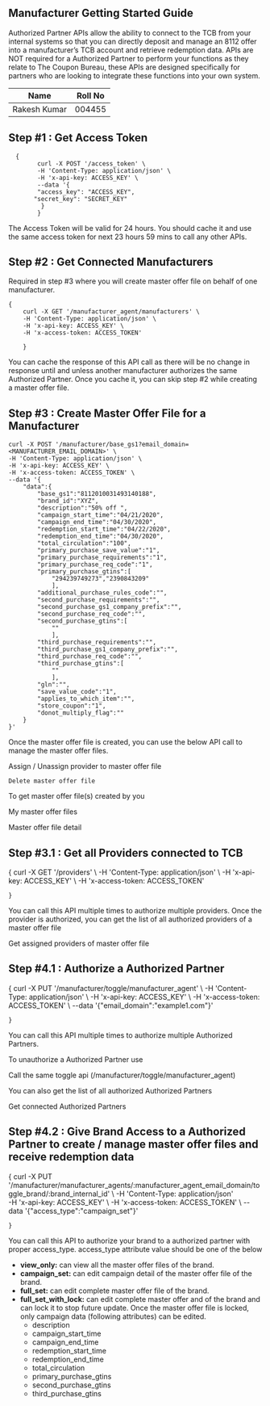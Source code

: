 ## Manufacturer Getting Started Guide

Authorized Partner APIs allow the ability to connect to the TCB from your internal systems so that you can directly deposit and manage an 8112 offer into a manufacturer’s TCB account and retrieve redemption data. APIs are NOT required for a Authorized Partner to perform your functions as they relate to The Coupon Bureau, these APIs are designed specifically for partners who are looking to integrate these functions into your own system.

|  Name|  Roll No|
|--|--|
| Rakesh Kumar |004455  |



## Step #1 : Get Access Token

  

      {
            curl -X POST '/access_token' \   
            -H 'Content-Type: application/json' \ 
            -H 'x-api-key: ACCESS_KEY' \ 
            --data '{ 
            "access_key": "ACCESS_KEY", 
           "secret_key": "SECRET_KEY" 
             }
            }

The Access Token will be valid for 24 hours. You should cache it and use the same access token for next 23 hours 59 mins to call any other APIs.

## Step #2 : Get Connected Manufacturers

Required in step #3 where you will create master offer file on behalf of one manufacturer.

    {
        curl -X GET '/manufacturer_agent/manufacturers' \ 
        -H 'Content-Type: application/json' \ 
        -H 'x-api-key: ACCESS_KEY' \ 
        -H 'x-access-token: ACCESS_TOKEN' 
                
        }

You can cache the response of this API call as there will be no change in response until and unless another manufacturer authorizes the same Authorized Partner. Once you cache it, you can skip step #2 while creating a master offer file.

## Step #3 : Create Master Offer File for a Manufacturer


    curl -X POST '/manufacturer/base_gs1?email_domain=<MANUFACTURER_EMAIL_DOMAIN>' \ 
    -H 'Content-Type: application/json' \ 
    -H 'x-api-key: ACCESS_KEY' \ 
    -H 'x-access-token: ACCESS_TOKEN' \ 
    --data '{
        "data":{
            "base_gs1":"8112010031493140188",
            "brand_id":"XYZ",
            "description":"50% off ",
            "campaign_start_time":"04/21/2020",
            "campaign_end_time":"04/30/2020",
            "redemption_start_time":"04/22/2020",
            "redemption_end_time":"04/30/2020",
            "total_circulation":"100",
            "primary_purchase_save_value":"1",
            "primary_purchase_requirements":"1",
            "primary_purchase_req_code":"1",
            "primary_purchase_gtins":[
                "294239749273","2390843209"
                ],
            "additional_purchase_rules_code":"",
            "second_purchase_requirements":"",
            "second_purchase_gs1_company_prefix":"",
            "second_purchase_req_code":"",
            "second_purchase_gtins":[
                ""
                ],
            "third_purchase_requirements":"",
            "third_purchase_gs1_company_prefix":"",
            "third_purchase_req_code":"",
            "third_purchase_gtins":[
                ""
                ],
            "gln":"",
            "save_value_code":"1",
            "applies_to_which_item":"",
            "store_coupon":"1",
            "donot_multiply_flag":""
        }
    }'
            
    

Once the master offer file is created, you can use the below API call to manage the master offer files.

Assign / Unassign provider to master offer file

    Delete master offer file

To get master offer file(s) created by you

My master offer files

Master offer file detail

## Step #3.1 : Get all Providers connected to TCB

{
    curl -X GET '/providers' \ 
    -H 'Content-Type: application/json' \ 
    -H 'x-api-key: ACCESS_KEY' \ 
    -H 'x-access-token: ACCESS_TOKEN' 
            
    }

You can call this API multiple times to authorize multiple providers. Once the provider is authorized, you can get the list of all authorized providers of a master offer file

Get assigned providers of master offer file

## Step #4.1 : Authorize a Authorized Partner

{
    curl -X PUT '/manufacturer/toggle/manufacturer_agent' \ 
    -H 'Content-Type: application/json' \ 
    -H 'x-api-key: ACCESS_KEY' \ 
    -H 'x-access-token: ACCESS_TOKEN' \ 
    --data '{"email_domain":"example1.com"}'
            
    }

You can call this API multiple times to authorize multiple Authorized Partners.

To unauthorize a Authorized Partner use

Call the same toggle api (/manufacturer/toggle/manufacturer_agent)

You can also get the list of all authorized Authorized Partners

Get connected Authorized Partners

## Step #4.2 : Give Brand Access to a Authorized Partner to create / manage master offer files and receive redemption data

{
curl -X PUT '/manufacturer/manufacturer_agents/:manufacturer_agent_email_domain/toggle_brand/:brand_internal_id' \ 
-H 'Content-Type: application/json'  
-H 'x-api-key: ACCESS_KEY' \ 
-H 'x-access-token: ACCESS_TOKEN' \ 
--data '{"access_type":"campaign_set"}'
            
    }

You can call this API to authorize your brand to a authorized partner with proper access_type. access_type attribute value should be one of the below

-   **view_only:**  can view all the master offer files of the brand.
-   **campaign_set:**  can edit campaign detail of the master offer file of the brand.
-   **full_set:**  can edit complete master offer file of the brand.
-   **full_set_with_lock:**  can edit complete master offer and of the brand and can lock it to stop future update. Once the master offer file is locked, only campaign data (following attributes) can be edited.
    -   description
    -   campaign_start_time
    -   campaign_end_time
    -   redemption_start_time
    -   redemption_end_time
    -   total_circulation
    -   primary_purchase_gtins
    -   second_purchase_gtins
    -   third_purchase_gtins

<!--stackedit_data:
eyJoaXN0b3J5IjpbMjAzMTk5Njk4MywtNTI4OTY1NDQ5LC03MT
cyNjAyNzgsMTE2MDEzMTkzNiwxNTE2NjQ2NDc3LDQwOTg0MDg4
NCwtOTIyNDM0NTk2XX0=
-->